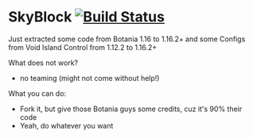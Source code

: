 # SkyBlock [![Build Status](https://travis-ci.com/remplerus/SkyBlock.svg?branch=master)](https://travis-ci.com/remplerus/SkyBlock)

Just extracted some code from Botania 1.16 to 1.16.2+ and some Configs from Void Island Control from 1.12.2 to 1.16.2+

What does not work?
- no teaming (might not come without help!)

What you can do:
- Fork it, but give those Botania guys some credits, cuz it's 90% their code
- Yeah, do whatever you want

